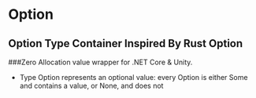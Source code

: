 # Option
## Option Type Container Inspired By Rust Option
###Zero Allocation value wrapper for .NET Core & Unity.
- Type Option represents an optional value: every Option is either Some and contains a value, or None, and does not
